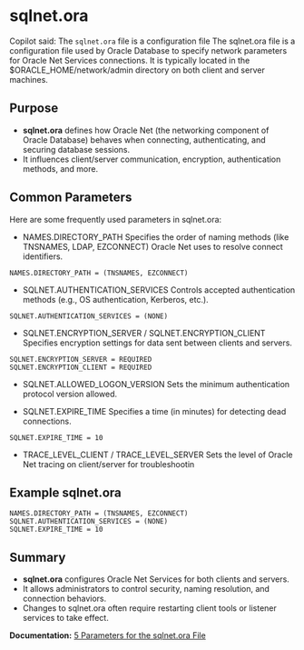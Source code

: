 # sqlnet.ora
Copilot said: The `sqlnet.ora` file is a configuration file
The sqlnet.ora file is a configuration file used by Oracle Database to specify network parameters for Oracle Net Services connections. It is typically located in the $ORACLE_HOME/network/admin directory on both client and server machines.

## Purpose
* **sqlnet.ora** defines how Oracle Net (the networking component of Oracle Database) behaves when connecting, authenticating, and securing database sessions.
* It influences client/server communication, encryption, authentication methods, and more.

## Common Parameters
Here are some frequently used parameters in sqlnet.ora:

* NAMES.DIRECTORY_PATH
Specifies the order of naming methods (like TNSNAMES, LDAP, EZCONNECT) Oracle Net uses to resolve connect identifiers.

```
NAMES.DIRECTORY_PATH = (TNSNAMES, EZCONNECT)
```

* SQLNET.AUTHENTICATION_SERVICES
Controls accepted authentication methods (e.g., OS authentication, Kerberos, etc.).

```
SQLNET.AUTHENTICATION_SERVICES = (NONE)
```

* SQLNET.ENCRYPTION_SERVER / SQLNET.ENCRYPTION_CLIENT
Specifies encryption settings for data sent between clients and servers.

```
SQLNET.ENCRYPTION_SERVER = REQUIRED
SQLNET.ENCRYPTION_CLIENT = REQUIRED
```

* SQLNET.ALLOWED_LOGON_VERSION
Sets the minimum authentication protocol version allowed.

* SQLNET.EXPIRE_TIME
Specifies a time (in minutes) for detecting dead connections.

```
SQLNET.EXPIRE_TIME = 10
```
* TRACE_LEVEL_CLIENT / TRACE_LEVEL_SERVER
Sets the level of Oracle Net tracing on client/server for troubleshootin

## Example sqlnet.ora

```
NAMES.DIRECTORY_PATH = (TNSNAMES, EZCONNECT)
SQLNET.AUTHENTICATION_SERVICES = (NONE)
SQLNET.EXPIRE_TIME = 10
```
## Summary
* **sqlnet.ora** configures Oracle Net Services for both clients and servers.
* It allows administrators to control security, naming resolution, and connection behaviors.
* Changes to sqlnet.ora often require restarting client tools or listener services to take effect.

**Documentation:** [5  Parameters for the sqlnet.ora File](https://docs.oracle.com/en/database/oracle/oracle-database/19/netrf/parameters-for-the-sqlnet.ora.html#GUID-2041545B-58D4-48DC-986F-DCC9D0DEC642) 
